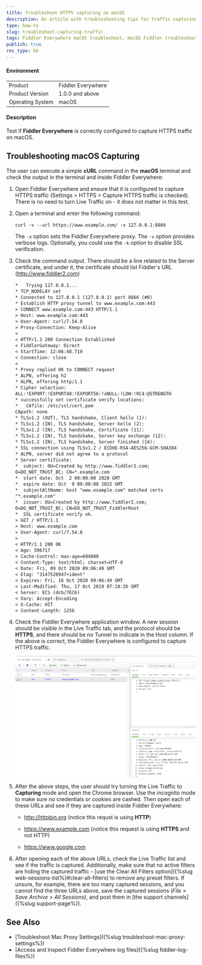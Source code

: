 ```yaml
---
title: Troubleshoot HTTPS capturing on macOS
description: An article with troubleshooting tips for traffic capturing with Fiddler Everywhere on macOS
type: how-to
slug: troubleshoot-capturing-traffic
tags: Fiddler Everywhere macOS troubleshoot, macOS Fiddler troubleshooting, Fiddler capturing issues, Fiddler Everywhere cURL, macOS HTTPS traffic
publish: true
res_type: kb
---
```



#### Environment

|   |   |
|---|---|
| Product  | Fiddler Everywhere  |
| Product Version | 1.0.0 and above  |
| Operating System | macOS |

#### Description

Test if **Fiddler Everywhere** is correctly configured to capture HTTPS traffic on macOS. 


## Troubleshooting macOS Capturing

The user can execute a simple **cURL** command in the **macOS** terminal and check the output in the terminal and inside Fiddler Everywhere:

1. Open Fiddler Everywhere and ensure that it is configured to capture HTTPS traffic (Settings > HTTPS > Capture HTTPS traffic is checked). There is no need to turn Live Traffic on - it does not matter in this test.

2. Open a terminal and enter the following command: 

    ```Shell
    curl -v --url https://www.example.com/ -x 127.0.0.1:8866
    ```

    The `-x` option sets the Fiddler Everywhere proxy. The `-v` option provides verbose logs. Optionally, you could use the `-k` option to disable SSL verification.

3. Check the command output. There should be a line related to the Server certificate, and under it, the certificate should list Fiddler's URL (http://www.fiddler2.com)

    ```Console
    *   Trying 127.0.0.1...
    * TCP_NODELAY set
    * Connected to 127.0.0.1 (127.0.0.1) port 8866 (#0)
    * Establish HTTP proxy tunnel to www.example.com:443
    > CONNECT www.example.com:443 HTTP/1.1
    > Host: www.example.com:443
    > User-Agent: curl/7.54.0
    > Proxy-Connection: Keep-Alive
    > 
    < HTTP/1.1 200 Connection Established
    < FiddlerGateway: Direct
    < StartTime: 12:06:48.719
    < Connection: close
    < 
    * Proxy replied OK to CONNECT request
    * ALPN, offering h2
    * ALPN, offering http/1.1
    * Cipher selection: ALL:!EXPORT:!EXPORT40:!EXPORT56:!aNULL:!LOW:!RC4:@STRENGTH
    * successfully set certificate verify locations:
    *   CAfile: /etc/ssl/cert.pem
    CApath: none
    * TLSv1.2 (OUT), TLS handshake, Client hello (1):
    * TLSv1.2 (IN), TLS handshake, Server hello (2):
    * TLSv1.2 (IN), TLS handshake, Certificate (11):
    * TLSv1.2 (IN), TLS handshake, Server key exchange (12):
    * TLSv1.2 (IN), TLS handshake, Server finished (14):
    * SSL connection using TLSv1.2 / ECDHE-RSA-AES256-GCM-SHA384
    * ALPN, server did not agree to a protocol
    * Server certificate:
    *  subject: OU=Created by http://www.fiddler2.com; O=DO_NOT_TRUST_BC; CN=*.example.com
    *  start date: Oct  2 00:00:00 2020 GMT
    *  expire date: Oct  9 00:00:00 2022 GMT
    *  subjectAltName: host "www.example.com" matched certs "*.example.com"
    *  issuer: OU=Created by http://www.fiddler2.com; O=DO_NOT_TRUST_BC; CN=DO_NOT_TRUST_FiddlerRoot
    *  SSL certificate verify ok.
    > GET / HTTP/1.1
    > Host: www.example.com
    > User-Agent: curl/7.54.0
    > 
    < HTTP/1.1 200 OK
    < Age: 596717
    < Cache-Control: max-age=604800
    < Content-Type: text/html; charset=UTF-8
    < Date: Fri, 09 Oct 2020 09:06:49 GMT
    < Etag: "3147526947+ident"
    < Expires: Fri, 16 Oct 2020 09:06:49 GMT
    < Last-Modified: Thu, 17 Oct 2019 07:18:26 GMT
    < Server: ECS (dcb/7EC6)
    < Vary: Accept-Encoding
    < X-Cache: HIT
    < Content-Length: 1256
    ```

4. Check the Fiddler Everywhere application window. A new session should be visible in the Live Traffic tab, and the protocol should be **HTTPS**, and there should be no Tunnel to indicate in the Host column. If the above is correct, the Fiddler Everywhere is configured to capture HTTPS traffic.

    ![Fiddler showing HTTPS traffic](../images/kb/troubleshoot/curl-request-fiddler.png)

5. After the above steps, the user should try turning the Live Traffic to **Capturing** mode and open the Chrome browser. Use the incognito mode to make sure no credentials or cookies are cashed. Then open each of these URLs and see if they are captured inside Fiddler Everywhere:

    - http://httpbin.org (notice this requst is using **HTTP**)

    - https://www.example.com (notice this request is using **HTTPS** and not HTTP)

    - https://www.google.com 

 
6. After opening each of the above URLs, check the Live Traffic list and see if the traffic is captured. Additionally, make sure that no active filters are hiding the captured traffic - [use the Clear All Filters option]({%slug web-sessions-list%}#clear-all-filters) to remove any preset filters. If unsure, for example, there are too many captured sessions, and you cannot find the three URLs above, save the captured sessions (_File > Save Archive > All Sessions)_, and post them in [the support channels]({%slug support-page%}). 


## See Also

*   [Troubleshoot Mac Proxy Settings]({%slug troubleshoot-mac-proxy-settings%})
*   [Access and Inspect Fiddler Everywhere log files]({%slug fiddler-log-files%})
